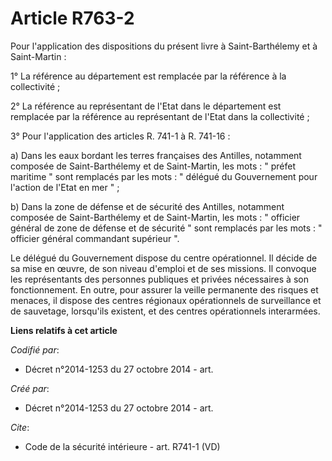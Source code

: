# Article R763-2

Pour l'application des dispositions du présent livre à Saint-Barthélemy et à Saint-Martin : 

1° La référence au département est remplacée par la référence à la collectivité ; 

2° La référence au représentant de l'Etat dans le département est remplacée par la référence au représentant de l'Etat dans
la collectivité ; 

3° Pour l'application des articles R. 741-1 à R. 741-16 : 

a) Dans les eaux bordant les terres françaises des Antilles, notamment composée de Saint-Barthélemy et de Saint-Martin, les
mots : " préfet maritime " sont remplacés par les mots : " délégué du Gouvernement pour l'action de l'Etat en mer " ; 

b) Dans la zone de défense et de sécurité des Antilles, notamment composée de Saint-Barthélemy et de Saint-Martin, les mots :
" officier général de zone de défense et de sécurité " sont remplacés par les mots : " officier général commandant supérieur
". 

Le délégué du Gouvernement dispose du centre opérationnel. Il décide de sa mise en œuvre, de son niveau d'emploi et de ses
missions. Il convoque les représentants des personnes publiques et privées nécessaires à son fonctionnement. En outre, pour
assurer la veille permanente des risques et menaces, il dispose des centres régionaux opérationnels de surveillance et de
sauvetage, lorsqu'ils existent, et des centres opérationnels interarmées.

**Liens relatifs à cet article**

_Codifié par_:

  - Décret n°2014-1253 du 27 octobre 2014 - art.

_Créé par_:

  - Décret n°2014-1253 du 27 octobre 2014 - art.

_Cite_:

  - Code de la sécurité intérieure - art. R741-1 (VD)
